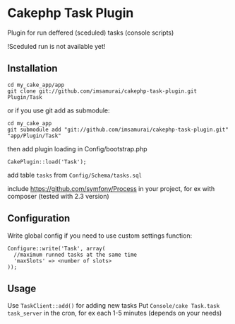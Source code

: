Cakephp Task Plugin
===================

Plugin for run deffered (sceduled) tasks (console scripts)

!Sceduled run is not available yet!


## Installation

	cd my_cake_app/app
	git clone git://github.com/imsamurai/cakephp-task-plugin.git Plugin/Task

or if you use git add as submodule:

	cd my_cake_app
	git submodule add "git://github.com/imsamurai/cakephp-task-plugin.git" "app/Plugin/Task"

then add plugin loading in Config/bootstrap.php

	CakePlugin::load('Task');

add table `tasks` from `Config/Schema/tasks.sql`

include https://github.com/symfony/Process in your project, for ex with composer (tested with 2.3 version)

## Configuration

Write global config if you need to use custom settings function:

	Configure::write('Task', array(
      //maximum runned tasks at the same time
	  'maxSlots' => <number of slots>
	));

## Usage

Use `TaskClient::add()` for adding new tasks
Put `Console/cake Task.task task_server` in the cron, for ex each 1-5 minutes (depends on your needs)